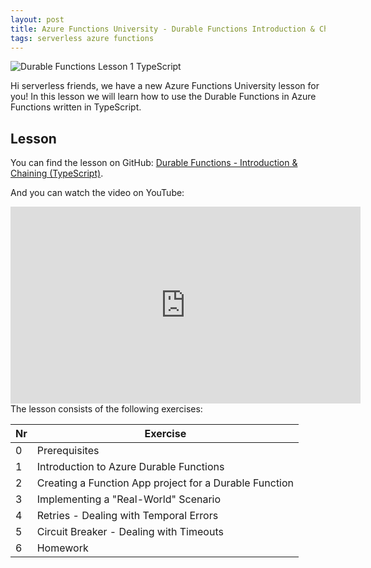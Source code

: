 ```yaml
---
layout: post
title: Azure Functions University - Durable Functions Introduction & Chaining (TypeScript)
tags: serverless azure functions
---
```


<img class="u-max-full-width" itemprop="image" src="{{ site.url }}/assets/2021/02/14/AzureFunctionsUniversity_DurableFunctions_Lesson1_typescript.png" alt="Durable Functions Lesson 1 TypeScript">

Hi serverless friends, we have a new Azure Functions University lesson for you! In this lesson we will learn how to use the Durable Functions in Azure Functions written in TypeScript.

<!--more-->

## Lesson

You can find the lesson on GitHub: [Durable Functions - Introduction & Chaining (TypeScript)](https://github.com/marcduiker/azure-functions-university/tree/main/lessons/typescript/durable-functions/chaining/README.md).

And you can watch the video on YouTube:

<iframe width="560" height="315" src="https://www.youtube.com/embed/gE130BITP9g" title="YouTube video player" frameborder="0" allow="accelerometer; autoplay; clipboard-write; encrypted-media; gyroscope; picture-in-picture" allowfullscreen></iframe>

<br>
The lesson consists of the following exercises:

|Nr|Exercise
|-|-
|0|Prerequisites
|1|Introduction to Azure Durable Functions
|2|Creating a Function App project for a Durable Function
|3|Implementing a "Real-World" Scenario
|4|Retries - Dealing with Temporal Errors
|5|Circuit Breaker - Dealing with Timeouts
|6|Homework